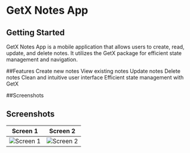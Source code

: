 # GetX Notes App


## Getting Started

GetX Notes App is a mobile application that allows users to create, read, update, and delete notes. It utilizes the GetX package for efficient state management and navigation.

##Features
Create new notes
View existing notes
Update notes
Delete notes
Clean and intuitive user interface
Efficient state management with GetX

##Screenshots
## Screenshots

| Screen 1 | Screen 2 |
|----------|----------|
| ![Screen 1 ](https://github.com/Jihad82/Flutter-Notes-App-With-Getx/assets/91656309/aa298031-8337-4404-a947-4f7923e5d4d9)| ![Screen 2](screenshots/screen2.png) |

